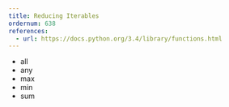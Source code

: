 ```yaml
---
title: Reducing Iterables
ordernum: 638
references:
  - url: https://docs.python.org/3.4/library/functions.html
---
```



- all
- any
- max
- min
- sum
